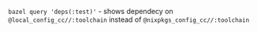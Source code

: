 ```bazel query 'deps(:test)'``` - shows dependecy on ```@local_config_cc//:toolchain``` instead of ```@nixpkgs_config_cc//:toolchain```
